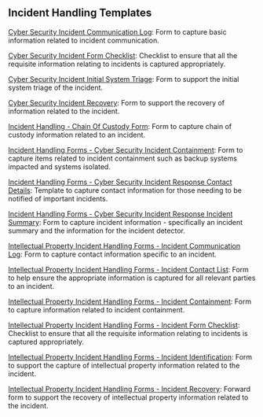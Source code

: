 ## Incident Handling Templates
[Cyber Security Incident Communication Log](https://github.com/WhatInTheShell/Templates/blob/main/Incident%20Handling/Templates/Cyber%20Security%20Incident%20Communication%20Log.docx): Form to capture basic information related to incident communication.

[Cyber Security Incident Form Checklist](https://github.com/WhatInTheShell/Templates/blob/main/Incident%20Handling/Templates/Cyber%20Security%20Incident%20Form%20Checklist.docx): Checklist to ensure that all the requisite information relating to incidents is captured appropriately.

[Cyber Security Incident Initial System Triage](https://github.com/WhatInTheShell/Templates/blob/main/Incident%20Handling/Templates/Cyber%20Security%20Incident%20Initial%20System%20Triage.docx): Form to support the initial system triage of the incident.

[Cyber Security Incident Recovery](https://github.com/WhatInTheShell/Templates/blob/main/Incident%20Handling/Templates/Cyber%20Security%20Incident%20Recovery.docx): Form to support the recovery of information related to the incident.

[Incident Handling - Chain Of Custody Form](https://github.com/WhatInTheShell/Templates/blob/main/Incident%20Handling/Templates/Incident%20Handling%20-%20Chain%20Of%20Custody%20Form.pdf): Form to capture chain of custody information related to an incident.

[Incident Handling Forms - Cyber Security Incident Containment](https://github.com/WhatInTheShell/Templates/blob/main/Incident%20Handling/Templates/Incident%20Handling%20Forms%20-%20Cyber%20Security%20Incident%20Containment.docx): Form to capture items related to incident containment such as backup systems impacted and systems isolated.

[Incident Handling Forms - Cyber Security Incident Response Contact Details](https://github.com/WhatInTheShell/Templates/blob/main/Incident%20Handling/Templates/Incident%20Handling%20Forms%20-%20Cyber%20Security%20Incident%20Response%20Contact%20Details.docx): Template to capture contact information for those needing to be notified of important incidents.

[Incident Handling Forms - Cyber Security Incident Response Incident Summary](https://github.com/WhatInTheShell/Templates/blob/main/Incident%20Handling/Templates/Incident%20Handling%20Forms%20-%20Cyber%20Security%20Incident%20Response%20Incident%20Summary.docx): Form to capture incident information - specifically an incident summary and the information for the incident detector.

[Intellectual Property Incident Handling Forms - Incident Communication Log](https://github.com/WhatInTheShell/Templates/blob/main/Incident%20Handling/Templates/Intellectual%20Property%20Incident%20Handling%20Forms%20-%20Incident%20Communication%20Log.docx): Form to capture contact information specific to an incident.

[Intellectual Property Incident Handling Forms - Incident Contact List](https://github.com/WhatInTheShell/Templates/blob/main/Incident%20Handling/Templates/Intellectual%20Property%20Incident%20Handling%20Forms%20-%20Incident%20Contact%20List.docx): Form to help ensure the appropriate information is captured for all relevant parties to an incident.

[Intellectual Property Incident Handling Forms - Incident Containment](https://github.com/WhatInTheShell/Templates/blob/main/Incident%20Handling/Templates/Intellectual%20Property%20Incident%20Handling%20Forms%20-%20Incident%20Containment.docx): Form to capture information related to incident containment.

[Intellectual Property Incident Handling Forms - Incident Form Checklist](https://github.com/WhatInTheShell/Templates/blob/main/Incident%20Handling/Templates/Intellectual%20Property%20Incident%20Handling%20Forms%20-%20Incident%20Form%20Checklist.docx): Checklist to ensure that all the requisite information relating to incidents is captured appropriately.

[Intellectual Property Incident Handling Forms - Incident Identification](https://github.com/WhatInTheShell/Templates/blob/main/Incident%20Handling/Templates/Intellectual%20Property%20Incident%20Handling%20Forms%20-%20Incident%20Identification.docx): Form to support the capture of intellectual property information related to the incident.

[Intellectual Property Incident Handling Forms - Incident Recovery](https://github.com/WhatInTheShell/Templates/blob/main/Incident%20Handling/Templates/Intellectual%20Property%20Incident%20Handling%20Forms%20-%20Incident%20Recovery.docx): Forward form to support the recovery of intellectual property information related to the incident.
